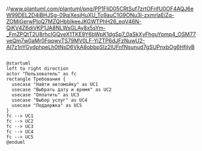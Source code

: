 //www.plantuml.com/plantuml/png/PP1FIiD05CRtSuf7zrtOFrifU0OF4AQJ6eW99DEL2D4iBHJSg-09qjXesjHuXU_To9auC1G9ONu3l-zxmrlaEiZq-ZOMiGerwPIoQ7MZQHbbIkeeJKGWTPhH26_eqV46N-QiKV4Z6diVKP1JA8NLWsGLAy8x5sYm-_FmZPQtT2U8rhcIGQveX1TKE9Y6bWpK1dgSp7_0aSkXyFhguYpmp4_OSM77yeQm7w0aMr0FqqwyTS79MV0LF-YiZTP6dJFzNuwU2-AI7z1nYGydphpeLh0tNsD6VkA8obbpSIz2IUFnfNsunud7gSUPnxbOg6HfjlyB

<code>
@startuml
left to right direction
actor "Пользователь" as fc
rectangle Требования {
  usecase "Найти автомойку" as UC1
  usecase "Выбрать дату и время" as UC2
  usecase "Оплатить" as UC3
  usecase "Выбор услуг" as UC4
  usecase "Поддержка" as UC5
}
fc --> UC1
fc --> UC2
fc --> UC3
fc --> UC4
fc --> UC5
@enduml
<code>
